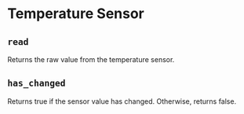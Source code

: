 # Temperature Sensor

## `read`

Returns the raw value from the temperature sensor.

## `has_changed`

Returns true if the sensor value has changed.
Otherwise, returns false.

